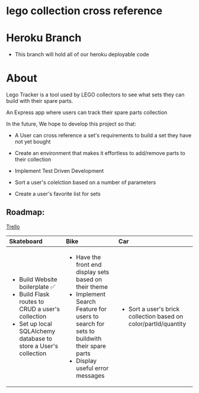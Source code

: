 # lego collection cross reference

# Heroku Branch

- This branch will hold all of our heroku deployable code

# About

Lego Tracker is a tool used by LEGO collectors to see what sets they can build with their spare parts.

An Express app where users can track their spare parts collection

In the future, We hope to develop this project so that:

- A User can cross reference a set's requirements to build a set they have not yet bought

- Create an environment that makes it effortless to add/remove parts to their collection

- Implement Test Driven Development

- Sort a user's colelction based on a number of parameters

- Create a user's favorite list for sets

## Roadmap:

[Trello](https://trello.com/b/imcBn2Mv/lego-project)

| Skateboard                                                                                                                                                                   | Bike                                                                                                                                                                                                      | Car                                                                             |
| :--------------------------------------------------------------------------------------------------------------------------------------------------------------------------- | :-------------------------------------------------------------------------------------------------------------------------------------------------------------------------------------------------------- | :------------------------------------------------------------------------------ |
| <ul><li>Build Website boilerplate ✅ </li><li>Build Flask routes to CRUD a user's collection</li><li>Set up local SQLAlchemy database to store a User's collection</li></ul> | <ul><li>Have the front end display sets based on their theme</li><li>Implement Search Feature for users to search for sets to buildwith their spare parts</li><li>Display useful error messages</li></ul> | <ul><li>Sort a user's brick collection based on color/partId/quantity</li></ul> |

